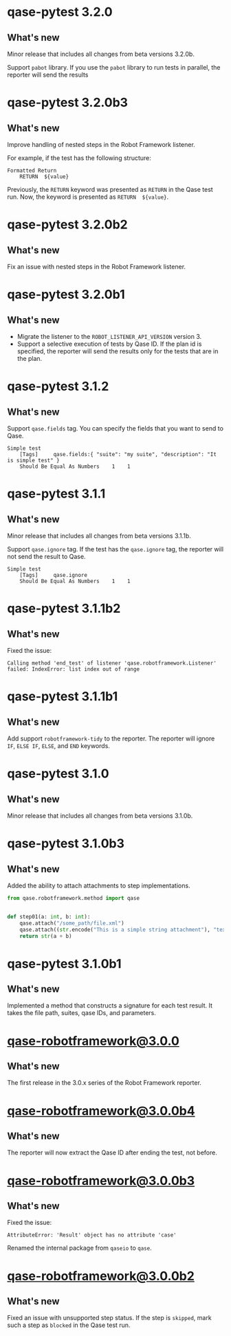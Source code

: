 # qase-pytest 3.2.0

## What's new

Minor release that includes all changes from beta versions 3.2.0b.

Support `pabot` library. If you use the `pabot` library to run tests in parallel, the reporter will send the results

# qase-pytest 3.2.0b3

## What's new

Improve handling of nested steps in the Robot Framework listener.

For example, if the test has the following structure:

```robotframework
Formatted Return
    RETURN  ${value}
```

Previously, the `RETURN` keyword was presented as `RETURN` in the Qase test run. 
Now, the keyword is presented as `RETURN  ${value}`.

# qase-pytest 3.2.0b2

## What's new

Fix an issue with nested steps in the Robot Framework listener.

# qase-pytest 3.2.0b1

## What's new

- Migrate the listener to the `ROBOT_LISTENER_API_VERSION` version 3.
- Support a selective execution of tests by Qase ID.
  If the plan id is specified, the reporter will send the results only for the tests that are in the plan.

# qase-pytest 3.1.2

## What's new

Support `qase.fields` tag. You can specify the fields that you want to send to Qase.

```robotframework
Simple test
    [Tags]     qase.fields:{ "suite": "my suite", "description": "It is simple test" }
    Should Be Equal As Numbers    1    1
```

# qase-pytest 3.1.1

## What's new

Minor release that includes all changes from beta versions 3.1.1b.

Support `qase.ignore` tag. If the test has the `qase.ignore` tag, the reporter will not send the result to Qase.

```robotframework
Simple test
    [Tags]     qase.ignore
    Should Be Equal As Numbers    1    1
```

# qase-pytest 3.1.1b2

## What's new

Fixed the issue:

```log
Calling method 'end_test' of listener 'qase.robotframework.Listener' failed: IndexError: list index out of range
```

# qase-pytest 3.1.1b1

## What's new

Add support `robotframework-tidy` to the reporter.
The reporter will ignore `IF`, `ELSE IF`, `ELSE`, and `END` keywords.

# qase-pytest 3.1.0

## What's new

Minor release that includes all changes from beta versions 3.1.0b.

# qase-pytest 3.1.0b3

## What's new

Added the ability to attach attachments to step implementations.

```python
from qase.robotframework.method import qase


def step01(a: int, b: int):
    qase.attach("/some_path/file.xml")
    qase.attach((str.encode("This is a simple string attachment"), "text/plain", "simple.txt"))
    return str(a + b)
```

# qase-pytest 3.1.0b1

## What's new

Implemented a method that constructs a signature for each test result.
It takes the file path, suites, qase IDs, and parameters.

# qase-robotframework@3.0.0

## What's new

The first release in the 3.0.x series of the Robot Framework reporter.

# qase-robotframework@3.0.0b4

## What's new

The reporter will now extract the Qase ID after ending the test, not before.

# qase-robotframework@3.0.0b3

## What's new

Fixed the issue:

```log
AttributeError: 'Result' object has no attribute 'case'
```

Renamed the internal package from `qaseio` to `qase`.

# qase-robotframework@3.0.0b2

## What's new

Fixed an issue with unsupported step status. If the step is `skipped`, mark such a step as `blocked` in the Qase test
run.

